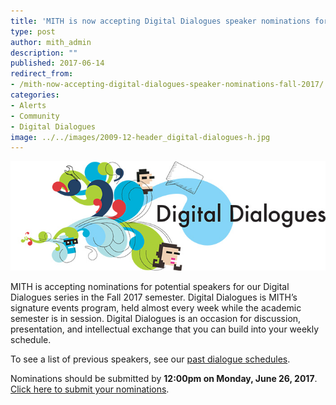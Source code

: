 ```yaml
---
title: 'MITH is now accepting Digital Dialogues speaker nominations for Fall 2017!'
type: post
author: mith_admin
description: ""
published: 2017-06-14
redirect_from: 
- /mith-now-accepting-digital-dialogues-speaker-nominations-fall-2017/
categories:
- Alerts
- Community
- Digital Dialogues
image: ../../images/2009-12-header_digital-dialogues-h.jpg
---
```

![Digital Dialogues](../../images/2009-12-header_digital-dialogues-h.jpg)

MITH is accepting nominations for potential speakers for our Digital Dialogues series in the Fall 2017 semester. Digital Dialogues is MITH’s signature events program, held almost every week while the academic semester is in session. Digital Dialogues is an occasion for discussion, presentation, and intellectual exchange that you can build into your weekly schedule.

To see a list of previous speakers, see our [past dialogue schedules](http://mith.umd.edu/digital-dialogues/past-dialogue-schedules/).

Nominations should be submitted by **12:00pm on Monday, June 26, 2017**. [Click here to submit your nominations](https://goo.gl/forms/riq4PtNp1XJC68EG2).
